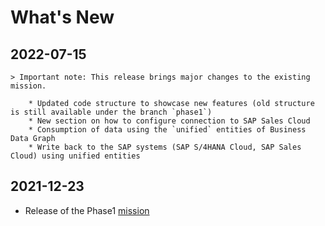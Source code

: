 # What's New

## 2022-07-15

    > Important note: This release brings major changes to the existing mission.

        * Updated code structure to showcase new features (old structure is still available under the branch `phase1`)
        * New section on how to configure connection to SAP Sales Cloud
        * Consumption of data using the `unified` entities of Business Data Graph
        * Write back to the SAP systems (SAP S/4HANA Cloud, SAP Sales Cloud) using unified entities

## 2021-12-23

   * Release of the Phase1 [mission](https://discovery-center.cloud.sap/missiondetail/3702/3745/)